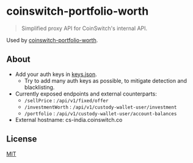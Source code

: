 # coinswitch-portfolio-worth

> Simplified proxy API for CoinSwitch's internal API.

Used by [coinswitch-portfolio-worth](https://github.com/plibither8/coinswitch-portfolio-worth).

## About

* Add your auth keys in [keys.json](keys.json).
  * Try to add many auth keys as possible, to mitigate detection and blacklisting.
* Currently exposed endpoints and external counterparts:
  * `/sellPrice` : `/api/v1/fixed/offer`
  * `/investmentWorth` : `/api/v1/custody-wallet-user/investment`
  * `/portfolio` : `/api/v1/custody-wallet-user/account-balances`
* External hostname: cs-india.coinswitch.co

## License

[MIT](LICENSE)
